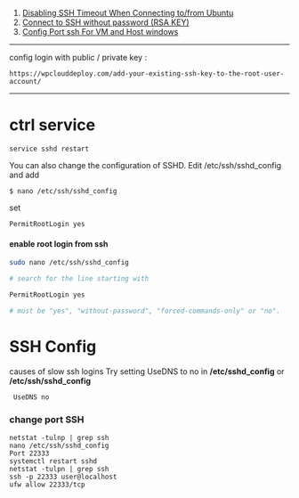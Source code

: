 1. [Disabling SSH Timeout When Connecting to/from Ubuntu](Disabling_SSH_Timeout.md)
2. [Connect to SSH without password (RSA KEY)](connect_to_ssh_without_password.md)
3. [Config Port ssh For VM and Host windows](config_vm_host_windows.md)

---

config login with public / private key :

```
https://wpclouddeploy.com/add-your-existing-ssh-key-to-the-root-user-account/
```

---

# ctrl service

```
service sshd restart
```

You can also change the configuration of SSHD. Edit /etc/ssh/sshd_config and add

```
$ nano /etc/ssh/sshd_config
```

set

```
PermitRootLogin yes
```

#### enable root login from ssh

```bash
sudo nano /etc/ssh/sshd_config

# search for the line starting with

PermitRootLogin yes

# must be "yes", "without-password", "forced-commands-only" or "no".

```

# SSH Config

causes of slow ssh logins
Try setting UseDNS to no in **/etc/sshd_config** or **/etc/ssh/sshd_config**

```console
 UseDNS no
```

### change port SSH

```
netstat -tulnp | grep ssh
nano /etc/ssh/sshd_config
Port 22333
systemctl restart sshd
netstat -tulpn | grep ssh
ssh -p 22333 user@localhost
ufw allow 22333/tcp
```
